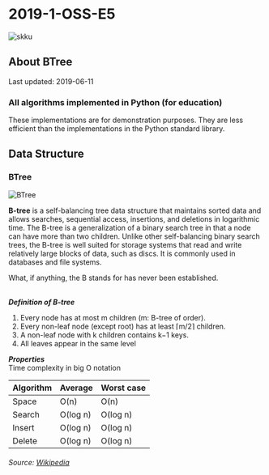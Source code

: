 # 2019-1-OSS-E5
![skku](https://ecostat.skku.edu/_res/board_new/img/board/article_no_img.png)
## About BTree
Last updated: 2019-06-11

### All algorithms implemented in Python (for education)

These implementations are for demonstration purposes. They are less efficient than the implementations in the Python standard library.

## Data Structure


### BTree
![BTree](https://www.techglads.com/wp-content/uploads/2015/06/B-tree-in-C-Example-and-Implementation.gif)

**B-tree** is a self-balancing tree data structure that maintains sorted data and allows searches, sequential access, insertions, and deletions in logarithmic time. The B-tree is a generalization of a binary search tree in that a node can have more than two children. Unlike other self-balancing binary search trees, the B-tree is well suited for storage systems that read and write relatively large blocks of data, such as discs. It is commonly used in databases and file systems.

What, if anything, the B stands for has never been established.<br> <br>

***Definition of B-tree***
1. Every node has at most m children (m: B-tree of order).
2. Every non-leaf node (except root) has at least ⌈m/2⌉ children.
3. A non-leaf node with k children contains k−1 keys.
4. All leaves appear in the same level

***Properties*** <br>
Time complexity in big O notation <br>

Algorithm | Average | Worst case
|---|---|---|
| Space | O(n) | O(n) |
| Search | O(log n) | O(log n) |
| Insert | O(log n) | O(log n) |
| Delete | O(log n) | O(log n) |

###### Source: [Wikipedia](https://en.wikipedia.org/wiki/B-tree)
